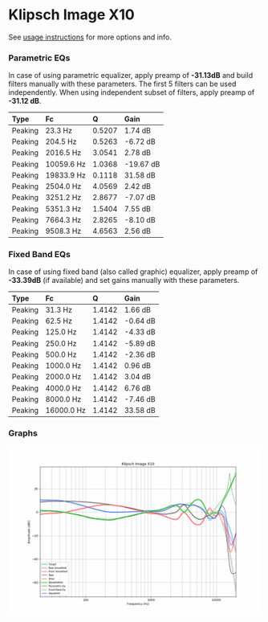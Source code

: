 # Klipsch Image X10
See [usage instructions](https://github.com/jaakkopasanen/AutoEq#usage) for more options and info.

### Parametric EQs
In case of using parametric equalizer, apply preamp of **-31.13dB** and build filters manually
with these parameters. The first 5 filters can be used independently.
When using independent subset of filters, apply preamp of **-31.12 dB**.

| Type    | Fc         |      Q | Gain      |
|:--------|:-----------|:-------|:----------|
| Peaking | 23.3 Hz    | 0.5207 | 1.74 dB   |
| Peaking | 204.5 Hz   | 0.5263 | -6.72 dB  |
| Peaking | 2016.5 Hz  | 3.0541 | 2.78 dB   |
| Peaking | 10059.6 Hz | 1.0368 | -19.67 dB |
| Peaking | 19833.9 Hz | 0.1118 | 31.58 dB  |
| Peaking | 2504.0 Hz  | 4.0569 | 2.42 dB   |
| Peaking | 3251.2 Hz  | 2.8677 | -7.07 dB  |
| Peaking | 5351.3 Hz  | 1.5404 | 7.55 dB   |
| Peaking | 7664.3 Hz  | 2.8265 | -8.10 dB  |
| Peaking | 9508.3 Hz  | 4.6563 | 2.56 dB   |

### Fixed Band EQs
In case of using fixed band (also called graphic) equalizer, apply preamp of **-33.39dB**
(if available) and set gains manually with these parameters.

| Type    | Fc         |      Q | Gain     |
|:--------|:-----------|:-------|:---------|
| Peaking | 31.3 Hz    | 1.4142 | 1.66 dB  |
| Peaking | 62.5 Hz    | 1.4142 | -0.64 dB |
| Peaking | 125.0 Hz   | 1.4142 | -4.33 dB |
| Peaking | 250.0 Hz   | 1.4142 | -5.89 dB |
| Peaking | 500.0 Hz   | 1.4142 | -2.36 dB |
| Peaking | 1000.0 Hz  | 1.4142 | 0.96 dB  |
| Peaking | 2000.0 Hz  | 1.4142 | 3.04 dB  |
| Peaking | 4000.0 Hz  | 1.4142 | 6.76 dB  |
| Peaking | 8000.0 Hz  | 1.4142 | -7.46 dB |
| Peaking | 16000.0 Hz | 1.4142 | 33.58 dB |

### Graphs
![](./Klipsch%20Image%20X10.png)